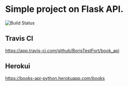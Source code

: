 # Simple project on Flask API.
![Build Status](https://travis-ci.com/BorisTestFort/book_api.svg?branch=main)
## Travis CI
https://app.travis-ci.com/github/BorisTestFort/book_api
## Herokui
https://books-api-python.herokuapp.com/books
